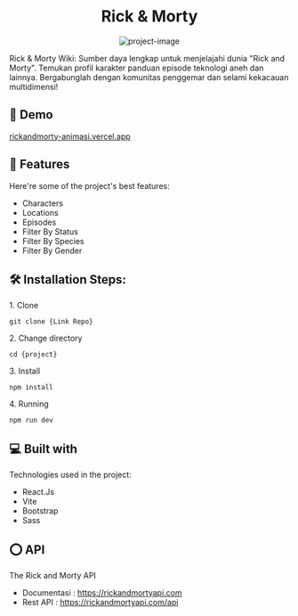 <h1 align="center" id="title">Rick &amp; Morty</h1>

<p align="center"><img src="https://socialify.git.ci/Aditypraa/reactjs-rickandmorty/image?description=1&amp;descriptionEditable=Rick%20%26%20Morty&amp;forks=1&amp;issues=1&amp;language=1&amp;name=1&amp;owner=1&amp;pulls=1&amp;stargazers=1&amp;theme=Light" alt="project-image"></p>

<p id="description">Rick &amp; Morty Wiki: Sumber daya lengkap untuk menjelajahi dunia "Rick and Morty". Temukan profil karakter panduan episode teknologi aneh dan lainnya. Bergabunglah dengan komunitas penggemar dan selami kekacauan multidimensi!</p>

<h2>🚀 Demo</h2>

[rickandmorty-animasi.vercel.app](rickandmorty-animasi.vercel.app)

<h2>🧐 Features</h2>

Here're some of the project's best features:

- Characters
- Locations
- Episodes
- Filter By Status
- Filter By Species
- Filter By Gender

<h2>🛠️ Installation Steps:</h2>

<p>1. Clone</p>

```
git clone {Link Repo}
```

<p>2. Change directory</p>

```
cd {project}
```

<p>3. Install</p>

```
npm install
```

<p>4. Running</p>

```
npm run dev
```

<h2>💻 Built with</h2>

Technologies used in the project:

- React.Js
- Vite
- Bootstrap
- Sass

<h2>⭕ API</h2>

The Rick and Morty API

- Documentasi : https://rickandmortyapi.com
- Rest API : https://rickandmortyapi.com/api
